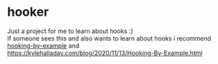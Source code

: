 # hooker
Just a project for me to learn about hooks :) <br>
If someone sees this and also wants to learn about hooks i recommend [hooking-by-example](https://kylehalladay.com/blog/2020/11/13/Hooking-By-Example.html) and https://kylehalladay.com/blog/2020/11/13/Hooking-By-Example.html
